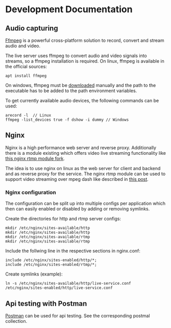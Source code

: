 # Development Documentation


## Audio capturing

[Ffmpeg](https://www.ffmpeg.org/) is a powerful cross-platform solution to record, convert and stream audio and video.

The live server uses ffmpeg to convert audio and video signals into streams, so a ffmpeg installation is required. On linux, ffmpeg is available in the official sources:

```
apt install ffmpeg
```

On windows, ffmpeg must be [downloaded](http://ffmpeg.org/download.html) manually and the path to the executable has to be added to the path environment variables. 

To get currently available audio devices, the following commands can be used:

```
arecord -l  // Linux
ffmpeg -list_devices true -f dshow -i dummy // Windows
```

## Nginx

Nginx is a high performance web server and reverse proxy. 
Additionally there is a module existing which offers video live streaming functionality like [this nginx rtmp module fork](https://github.com/ut0mt8/nginx-rtmp-module/).

The idea is to use nginx on linux as the web server for client and backend and as reverse proxy for the service. The nginx rtmp module can be used to support video streaming over mpeg dash like described in [this post](https://isrv.pw/html5-live-streaming-with-mpeg-dash).

### Nginx configuration

The configuration can be split up into multiple configs per application which then can easily enabled or disabled by adding or removing symlinks.

Create the directories for http and rtmp server configs:

```
mkdir /etc/nginx/sites-available/http
mkdir /etc/nginx/sites-available/http
mkdir /etc/nginx/sites-available/rtmp
mkdir /etc/nginx/sites-available/rtmp
```

Include the follwing line in the respective sections in nginx.conf:

```
include /etc/nginx/sites-enabled/http/*;
include /etc/nginx/sites-enabled/rtmp/*;
```

Create symlinks (example):

```
ln -s /etc/nginx/sites-available/http/live-service.conf /etc/nginx/sites-enabled/http/live-service.conf
```

## Api testing with Postman

[Postman](https://www.getpostman.com/) can be used for api testing. See the corresponding postmal collection.

